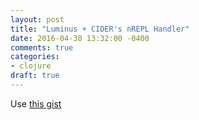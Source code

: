 ```yaml
---
layout: post
title: "Luminus + CIDER's nREPL Handler"
date: 2016-04-30 13:32:00 -0400
comments: true
categories:
- clojure
draft: true
---
```


Use [this gist][gist]

[gist]: https://gist.github.com/vermiculus/0ca65d65e260fbb2473a0547b02f7637
